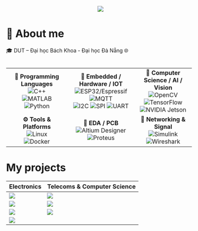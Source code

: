 <!-- Header -->
<p align="center">
  <img src="https://readme-typing-svg.herokuapp.com/?font=Righteous&size=35&center=true&vCenter=true&width=1000&height=70&duration=3000&lines=Hi+There!+👋;+I'm+Ba+Thanh;Electronics+and+Telecommunications+Engineering;" />
</p>


<!-- ===== About me ===== -->
<h1>📖 About me</h1>
🎓 DUT – Đại học Bách Khoa - Đại học Đà Nẵng 🌐<br/>
<br/>
<table>
  <tr>
    <td align="center" width="280">
      <b>🧠 Programming Languages</b><br/>
      <img src="https://img.shields.io/badge/C++-00599C?style=for-the-badge&logo=cplusplus&logoColor=white" alt="C++"/><br/>
      <img src="https://img.shields.io/badge/MATLAB-0076A8?style=for-the-badge&logo=mathworks&logoColor=white" alt="MATLAB"/><br/>
      <img src="https://img.shields.io/badge/Python-3776AB?style=for-the-badge&logo=python&logoColor=white" alt="Python"/>
    </td>

    
  <td align="center" width="280">
      <b>🔩 Embedded / Hardware / IOT</b><br/>
      <img src="https://img.shields.io/badge/ESP32-E7352C?style=for-the-badge&logo=espressif&logoColor=white" alt="ESP32/Espressif"/><br/>
      <img src="https://img.shields.io/badge/MQTT-660066?style=for-the-badge&logo=mqtt&logoColor=white" alt="MQTT"/><br/>
    <span>
    <img src="https://img.shields.io/badge/I2C-555555?style=for-the-badge" alt="I2C"/>
    <img src="https://img.shields.io/badge/SPI-555555?style=for-the-badge" alt="SPI"/>
    <img src="https://img.shields.io/badge/UART-555555?style=for-the-badge" alt="UART"/>
    </span>
    </td>

    
  <td align="center" width="280">
      <b>🚀 Computer Science / AI / Vision</b><br/>
      <img src="https://img.shields.io/badge/OpenCV-5C3EE8?style=for-the-badge&logo=opencv&logoColor=white" alt="OpenCV"/><br/>
      <img src="https://img.shields.io/badge/TensorFlow-FF6F00?style=for-the-badge&logo=tensorflow&logoColor=white" alt="TensorFlow"/><br/>
    <img src="https://img.shields.io/badge/Jetson-76B900?style=for-the-badge&logo=nvidia&logoColor=white" alt="NVIDIA Jetson"/>
    </td>
  </tr>

  <tr>
    <td align="center" width="280">
      <b>⚙️ Tools & Platforms</b><br/>
      <img src="https://img.shields.io/badge/Linux-FCC624?style=for-the-badge&logo=linux&logoColor=black" alt="Linux"/><br/>
      <img src="https://img.shields.io/badge/Docker-2496ED?style=for-the-badge&logo=docker&logoColor=white" alt="Docker"/><br/>
    </td>
    
  <td align="center" width="280">
      <b>📐 EDA / PCB</b><br/>
      <img src="https://img.shields.io/badge/Altium%20Designer-A5915F?style=for-the-badge" alt="Altium Designer"/><br/>
      <img src="https://img.shields.io/badge/Proteus-1E5083?style=for-the-badge" alt="Proteus"/>
    </td>

    
  <td align="center" width="280">
      <b>📡 Networking & Signal</b><br/>
      <img src="https://img.shields.io/badge/Simulink-FF8C00?style=for-the-badge&logo=mathworks&logoColor=white" alt="Simulink"/><br/>
      <img src="https://img.shields.io/badge/Wireshark-1679A7?style=for-the-badge&logo=wireshark&logoColor=white" alt="Wireshark"/>
    </td>
  </tr>
</table>


# My projects
<!-- 2-column grid using a markdown table -->
| **Electronics** | **Telecoms & Computer Science** |
|---|---|
| <a href="https://github.com/bathanh0309/FreeRTOS_Smart_Aquarium/"><img src="https://github-readme-stats.vercel.app/api/pin/?username=bathanh0309&repo=FreeRTOS_Smart_Aquarium&theme=tokyonight" /></a> | <a href="https://github.com/bathanh0309/ADC_Modulator_Design/"><img src="https://github-readme-stats.vercel.app/api/pin/?username=bathanh0309&repo=ADC_Modulator_Design&theme=tokyonight" /></a> |
| <a href="https://github.com/bathanh0309/PBL3_Smart_Parking/"><img src="https://github-readme-stats.vercel.app/api/pin/?username=bathanh0309&repo=PBL3_Smart_Parking&theme=tokyonight" /></a> | <a href="https://github.com/bathanh0309/Latex_mmWave_THz/"><img src="https://github-readme-stats.vercel.app/api/pin/?username=bathanh0309&repo=High_Frequency_mmWave_THz&theme=tokyonight" /></a> |
| <a href="https://github.com/bathanh0309/PBL2_Design_Amplifier_OTL_Differential/"><img src="https://github-readme-stats.vercel.app/api/pin/?username=bathanh0309&repo=PBL2_Design_Amplifier_OTL_Differential&theme=tokyonight" /></a> | <a href="https://github.com/bathanh0309/Reasearch_Algorithm_RRT/"><img src="https://github-readme-stats.vercel.app/api/pin/?username=bathanh0309&repo=Reasearch_Algorithm_RRT&theme=tokyonight" /></a> |
| <a href="https://github.com/bathanh0309/Design_Smart_House/"><img src="https://github-readme-stats.vercel.app/api/pin/?username=bathanh0309&repo=Design_Smart_House&theme=tokyonight" /></a> |


